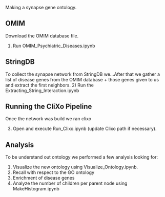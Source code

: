 Making a synapse gene ontology.

OMIM
---
Download the OMIM database file. 
1) Run OMIM_Psychiatric_Diseases.ipynb

StringDB
---
To collect the synapse network from StringDB we...After that we gather a list of 
disease genes from the OMIM database + those genes given to us and extract the 
first neighbors. 
2) Run the Extracting_String_Interaction.ipynb

Running the CliXo Pipeline
---
Once the network was build we ran clixo <network file> <alpha> <beta>

3) Open and execute Run_Clixo.ipynb (update Clixo path if necessary). 

Analysis
---
To be understand out ontology we performed a few analysis looking for: 
1) Visualize the new ontology using Visualize_Ontology.ipynb. 
2) Recall with respect to the GO ontology 
3) Enrichment of disease genes 
4) Analyze the number of children per parent node using MakeHistogram.ipynb 
